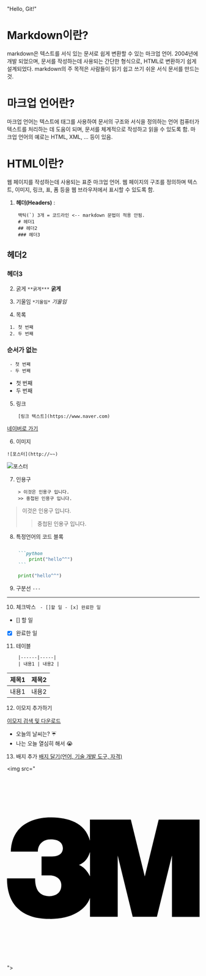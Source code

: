 "Hello, Git!" 

# Markdown이란?
markdown은 텍스트를 서식 있는 문서로 쉽게 변환할 수 있는 마크업 언어. 2004년에 개발 되었으며, 문서를 작성하는데 사용되는 간단한 형식으로, HTML로 변환하기 쉽게 설계되었다.
markdown의 주 목적은 사람들이 읽기 쉽고 쓰기 쉬운 서식 문서를 만드는 것.

# 마크업 언어란?
마크업 언어는 텍스트에 태그를 사용하여 문서의 구조와 서식을 정의하는 언어
컴퓨터가 텍스트를 처리하는 데 도움이 되며, 문서를 체계적으로 작성하고 읽을 수 있도록 함.
마크업 언어의 예로는 HTML, XML, ... 등이 있음.

# HTML이란?
웹 페이지를 작성하는데 사용되는 표준 마크업 언어.
웹 페이지의 구조를 정의하며 텍스트, 이미지, 링크, 표, 폼 등을 웹 브라우저에서 표시할 수 있도록 함.

1. **헤더(Headers)** :
```
    백틱(`) 3개 = 코드라인 <-- markdown 문법이 적용 안됨.
    # 헤더1
    ## 헤더2
    ### 헤더3
```
## 헤더2
### 헤더3

2. 굵게
``` **굵게*** ```
**굵게**

3. 기울임
``` *기울임* ```
*기울임*

4. 목록

```
 1. 첫 번째
 2. 두 번째
 ```
 ### 순서가 없는
 ```
  - 첫 번째
  - 두 번째
  ```
  - 첫 번째
  - 두 번째

5. 링크
  ```
      [링크 텍스트](https://www.naver.com)
  ```
  [네이버로 가기](https://www.naver.com)

6. 이미지
  ```
  ![포스터](http://~~)
  ```
![포스터](https://search.pstatic.net/common/?src=http%3A%2F%2Fblogfiles.naver.net%2FMjAyNDAyMjhfMTA4%2FMDAxNzA5MDgzMTM0MzA4.QLPEzhK4CwBRX0CIHPIVkpfvdPi1BvJz-BCWOeGGo3Ig.JSkxHSO_QrklWN7Hzno5epPP68fOxoVww_CmFkeXqrYg.JPEG%2F%25B4%25D9%25BF%25EE%25B7%25CE%25B5%25E5_%25281%2529.jpg&type=sc960_832)

7. 인용구
  
  ```
      > 이것은 인용구 입니다.
      >> 중첩된 인용구 입니다.
  ```

  > 이것은 인용구 입니다.
  >> 중첩된 인용구 입니다.

8. 특정언어의 코드 블록
```markdown

    ```python
        print("hello^^")
    ```
```
```python
    print("hello^^")
```

9. 구분선
```---```
---

10. 체크박스
``` - []할 일 - [x] 완료한 일```

 - [] 할 일
 - [x] 완료한 일

11. 테이블
``` | 제목1 | 제목2 |
    |------|-----|
    | 내용1 | 내용2 |
```
 | 제목1 | 제목2 |
 |------|-----|
 | 내용1 | 내용2 |

 12. 이모지 추가하기

 [이모지 검색 및 다운로드](http://emojipedia.org)

 - 오늘의 날씨는? ☔
 - 나는 오늘 열심히 해서 😭

 13. 배지 추가
 [배지 달기(언어, 기술 개발 도구, 자격)](http://simpleicons.org)


 <img src="<svg role="img" viewBox="0 0 24 24" xmlns="http://www.w3.org/2000/svg"><title>3M</title><path d="M18.903 5.954L17.17 13.03l-1.739-7.076h-5.099v2.613C9.72 6.28 7.56 5.706 5.558 5.674 3.12 5.641.563 6.701.469 9.936h3.373c0-.977.747-1.536 1.588-1.523 1.032-.008 1.508.434 1.533 1.124-.036.597-.387 1.014-1.525 1.014H4.303V12.9h1.03c.584 0 1.399.319 1.431 1.155.04.995-.652 1.435-1.501 1.443-1.517-.053-1.763-1.225-1.763-2.23H0c.015.677-.151 5.091 5.337 5.059 2.629.025 4.464-1.085 5.003-2.613v2.342h3.455v-7.632l1.867 7.634h3.018l1.875-7.626v7.634H24V5.954h-5.097zm-8.561 7.06c-.429-.893-1.034-1.284-1.376-1.407.714-.319 1.09-.751 1.376-1.614v3.021z"/></svg>">